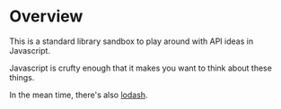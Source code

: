 Overview
===============
This is a standard library sandbox to play around with API ideas in Javascript. 

Javascript is crufty enough that it makes you want to think about these things.

In the mean time, there's also [lodash](https://github.com/lodash/lodash).

